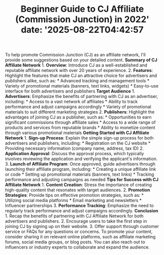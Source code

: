 ﻿---
title: "Beginner Guide to CJ Affiliate (Commission Junction) in 2022'
date: '2025-08-22T04:42:57"
category: "Markets"
summary: ""
slug: "beginner guide to cj affiliate commission junction in 2022"
source_urls:
  - "https://techncruncher.blogspot.com/2022/09/cj-affiliate-ultimate-guide-to.html"
seo:
  title: "Beginner Guide to CJ Affiliate (Commission Junction) in 2022 | Hash n Hedge'
  description: '"
  keywords: ["news", "markets", "brief"]
---
To help promote Commission Junction (CJ) as an affiliate network, I'll provide some suggestions based on your detailed content.  **Summary of CJ Affiliate Network**  1.  **Overview**: Introduce CJ as a well-established and reputable affiliate network with over 20 years of experience. 2.  **Features**: Highlight the features that make CJ an attractive choice for advertisers and publishers alike, such as:     *   Advanced tracking and management tools     *   Variety of promotional materials (banners, text links, widgets)     *   Easy-to-use interface for both advertisers and publishers  **Target Audience**  1.  **Advertisers**: Emphasize the benefits of partnering with CJ as an advertiser, including:     *   Access to a vast network of affiliates     *   Ability to track performance and adjust campaigns accordingly     *   Variety of promotional materials to suit different marketing strategies 2.  **Publishers**: Highlight the advantages of joining CJ as a publisher, such as:     *   Opportunities to earn significant commissions through affiliate sales     *   Access to a wide range of products and services from reputable brands     *   Ability to monetize content through various promotional materials  **Getting Started with CJ Affiliate Network**  1.  **Sign-up Process**: Explain the simple sign-up process for both advertisers and publishers, including:     *   Registration on the CJ website     *   Providing necessary information (company name, address, tax ID) 2.  **Application Approval**: Discuss the approval process, which typically involves reviewing the application and verifying the applicant's information. 3.  **Launch of Affiliate Program**: Once approved, guide advertisers through launching their affiliate program, including:     *   Creating a unique affiliate link or code     *   Setting up promotional materials (banners, text links)     *   Tracking performance and adjusting campaigns as needed  **Tips for Success with CJ Affiliate Network**  1.  **Content Creation**: Stress the importance of creating high-quality content that resonates with target audiences. 2.  **Promotion Strategies**: Provide tips on effective promotion strategies, such as:     *   Utilizing social media platforms     *   Email marketing and newsletters     *   Influencer partnerships 3.  **Performance Tracking**: Emphasize the need to regularly track performance and adjust campaigns accordingly.  **Conclusion**  1.  Recap the benefits of partnering with CJ Affiliate Network for both advertisers and publishers. 2.  Encourage users to take the first step in joining CJ by signing up on their website. 3.  Offer support through customer service or FAQs for any questions or concerns.  To promote your content, consider sharing it on relevant online platforms, such as affiliate marketing forums, social media groups, or blog posts. You can also reach out to influencers or industry experts to collaborate and expand the audience. 
